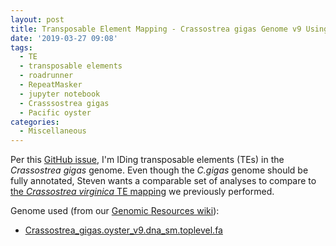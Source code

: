 ```yaml
---
layout: post
title: Transposable Element Mapping - Crassostrea gigas Genome v9 Using RepeatMasker 4.07 on Roadrunner
date: '2019-03-27 09:08'
tags:
  - TE
  - transposable elements
  - roadrunner
  - RepeatMasker
  - jupyter notebook
  - Crasssostrea gigas
  - Pacific oyster
categories:
  - Miscellaneous
---
```


Per this [GitHub issue](https://github.com/RobertsLab/resources/issues/643), I'm IDing transposable elements (TEs) in the _Crassostrea gigas_ genome. Even though the _C.gigas_ genome should be fully annotated, Steven wants a comparable set of analyses to compare to [the _Crassostrea virginica_ TE mapping](https://robertslab.github.io/sams-notebook/2018/08/28/transposable-element-mapping-crassostrea-virginica-genome-cvirginica_v300-using-repeatmasker-4-07.html) we previously performed.

Genome used (from our [Genomic Resources wiki](https://github.com/RobertsLab/resources/wiki/Genomic-Resources#genome)):

- [Crassostrea_gigas.oyster_v9.dna_sm.toplevel.fa](http://owl.fish.washington.edu/halfshell/genomic-databank/Crassostrea_gigas.oyster_v9.dna_sm.toplevel.fa)
